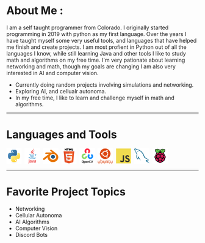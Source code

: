 <h1>About Me :</h1>
<p>
  I am a self taught programmer from Colorado. I originally started programming in 2019 with python as my first language. Over the years I have taught myself some very useful tools, and languages that have helped me finish and create projects. I am most profient in Python out of all the languages I know, while still learning Java and other tools I like to study math and algorithms on my free time. I'm very pationate about learning networking and math, though my goals are changing I am also very interested in AI and computer vision.
  <ul>
    <li>Currently doing random projects involving simulations and networking.</li>
    <li>Exploring AI, and cellualr autonoma.</li>
    <li>In my free time, I like to learn and challenge myself in math and algorithms.</li>
  </ul>
</p>

---
<h1>Languages and Tools</h1>
<div>
  <img src="https://github.com/devicons/devicon/blob/master/icons/python/python-original.svg"  title="Python" alt="Python" width="40" height="40"/>&nbsp;
  <img src="https://github.com/devicons/devicon/blob/master/icons/java/java-original-wordmark.svg" title="Java" alt="Java" width="40" height="40"/>&nbsp;
  <img src="https://github.com/devicons/devicon/blob/master/icons/blender/blender-original.svg"  title="Blender" alt="Blender" width="40" height="40"/>&nbsp;
  <img src="https://github.com/devicons/devicon/blob/master/icons/html5/html5-original-wordmark.svg"  title="HTML" alt="HTML" width="40" height="40"/>&nbsp;
  <img src="https://github.com/devicons/devicon/blob/master/icons/opencv/opencv-original-wordmark.svg"  title="OpenCV" alt="OpenCV" width="40" height="40"/>&nbsp;
  <img src="https://github.com/devicons/devicon/blob/master/icons/ubuntu/ubuntu-plain-wordmark.svg"  title="Ubuntu" alt="Ubuntu" width="40" height="40"/>&nbsp;
  <img src="https://github.com/devicons/devicon/blob/master/icons/javascript/javascript-original.svg"  title="Js" alt="Js" width="40" height="40"/>&nbsp;
  <img src="https://github.com/devicons/devicon/blob/master/icons/mysql/mysql-original.svg"  title="MySQL" alt="MySQL" width="40" height="40"/>&nbsp;
  <img src="https://github.com/devicons/devicon/blob/master/icons/raspberrypi/raspberrypi-original.svg"  title="Raspi" alt="Raspi" width="40" height="40"/>&nbsp;
</div>

---

<h1>Favorite Project Topics</h1>
<ul>
  <li>Networking</li>
  <li>Cellular Autonoma</li>
  <li>AI Algorithms</li>
  <li>Computer Vision</li>
  <li>Discord Bots</li>
  

